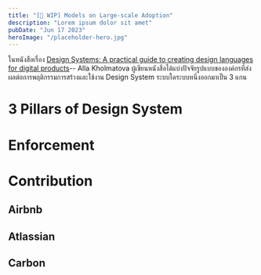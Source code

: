 ```yaml
---
title: "[🚧 WIP] Models on Large-scale Adoption"
description: "Lorem ipsum dolor sit amet"
pubDate: "Jun 17 2023"
heroImage: "/placeholder-hero.jpg"
---
```

ในหนังสือเรื่อง [Design Systems: A practical guide to creating design languages for digital products](https://www.goodreads.com/book/show/35857970-design-systems)-- Alla Kholmatova ผู้เขียนหนังสือได้แบ่งปัจจัยรูปแบบขององค์กรที่ส่งผลต่อการพฤติกรรมการสร้างและใช้งาน Design System ระบบใดระบบหนึ่งออกมาเป็น 3 แกน
# 3 Pillars of Design System
# Enforcement
# Contribution
## Airbnb
## Atlassian
## Carbon